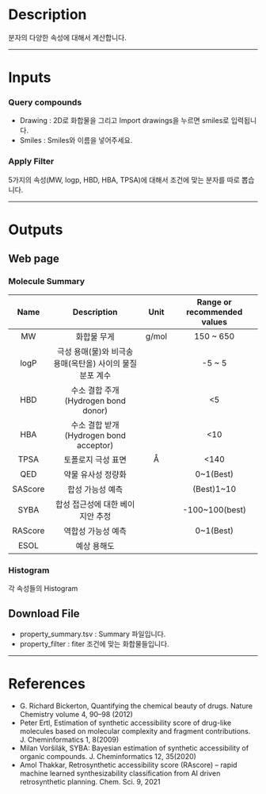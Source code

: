 <!-- @format -->

# Description

분자의 다양한 속성에 대해서 계산합니다. 

---

# Inputs
### Query compounds
- Drawing : 2D로 화합물을 그리고 Import drawings을 누르면 smiles로 입력됩니다.
- Smiles : Smiles와 이름을 넣어주세요.

### Apply Filter
5가지의 속성(MW, logp, HBD, HBA, TPSA)에 대해서 조건에 맞는 분자를 따로 뽑습니다.

---
# Outputs
## Web page
### Molecule Summary
|Name|Description|Unit|Range or recommended values|
|:-:|:-:|:-:|:-:|
|MW|화합물 무게|g/mol|150 ~ 650|
|logP|극성 용매(물)와 비극송 용매(옥탄올) 사이의 물질 분포 계수||-5 ~ 5|
|HBD|수소 결합 주개(Hydrogen bond donor)||<5|
|HBA|수소 결합 받개 (Hydrogen bond acceptor)||<10|
|TPSA|토폴로지 극성 표면|Å|<140|
|QED|약물 유사성 정량화||0~1(Best)|
|SAScore|합성 가능성 예측||(Best)1~10|
|SYBA|합성 접근성에 대한 베이지안 추정||-100~100(best)|
|RAScore|역합성 가능성 예측||0~1(Best)|
|ESOL|예상 용해도|||

### Histogram
각 속성들의 Histogram

## Download File
- property_summary.tsv : Summary 파일입니다.
- property_filter : fiter 조건에 맞는 화합물들입니다.

---
# References

- G. Richard Bickerton, Quantifying the chemical beauty of drugs. Nature Chemistry volume 4, 90–98 (2012)
- Peter Ertl, Estimation of synthetic accessibility score of drug-like molecules based on molecular complexity and fragment contributions. J. Cheminformatics 1, 8(2009)
- Milan Voršilák, SYBA: Bayesian estimation of synthetic accessibility of organic compounds. J. Cheminformatics 12, 35(2020)
- Amol Thakkar, Retrosynthetic accessibility score (RAscore) – rapid machine learned synthesizability classification from AI driven retrosynthetic planning. Chem. Sci. 9, 2021
